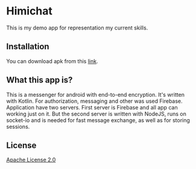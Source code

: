 # Himichat

This is my demo app for representation my current skills.

## Installation

You can download apk from this [link](https://1drv.ms/u/s!AsPXl4829pEzjcILdTc1rbaCtUz38A?e=cpfks9).

## What this app is?

This is a messenger for android with end-to-end encryption. It's written with Kotlin. For authorization, messaging and other was used Firebase. 
Application have two servers. First server is Firebase and all app can working just on it. But the second server is written with NodeJS, runs on socket-io and is needed for fast message exchange, as well as for storing sessions.


## License
[Apache License 2.0](https://choosealicense.com/licenses/apache-2.0/)
